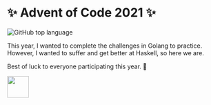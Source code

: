 # :sparkles: Advent of Code 2021 :sparkles:

![GitHub top language](https://img.shields.io/github/languages/top/JamesHarcourt7/advent-of-code2021?style=flat-square)

This year, I wanted to complete the challenges in Golang to practice. However, I wanted to suffer and get better at Haskell, so here we are.

Best of luck to everyone participating this year. :christmas_tree:

<img src="https://www.haskell.org/img/haskell-logo.svg" height=50></img>
